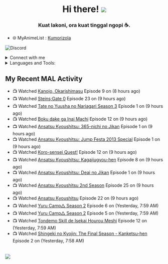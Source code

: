 <h1 align="center">Hi there! <img src="https://media.giphy.com/media/hvRJCLFzcasrR4ia7z/giphy.gif" width="25px"> </h1>
<h3 align="center">Kuat lakoni, ora kuat tinggal ngopi ☕.</h3>

- 🌐 MyAnimeList : [Kumorizola](https://myanimelist.net/animelist/Kumorizola)

![Discord](https://discord.c99.nl/widget/theme-3/761213268009943051.png)
<details>
      <summary>Connect with me</summary>
    <p align="left">
        <a href="https://www.instagram.com/kumorizola/" target="blank"><img align="center"
                src="https://raw.githubusercontent.com/rahuldkjain/github-profile-readme-generator/master/src/images/icons/Social/instagram.svg"
                alt="kumorizola" height="30" width="40" /></a>
        <a href="https://discord.com" target="blank"><img align="center"
                src="https://raw.githubusercontent.com/rahuldkjain/github-profile-readme-generator/master/src/images/icons/Social/discord.svg"
                alt="Kumori#5882" height="30" width="40" /></a>
    </p>
</details>

<details>
    <summary align="left">Languages and Tools:</summary>
<p align="left">
      <a href="https://www.w3schools.com/css/" target="_blank">
        <img src="https://raw.githubusercontent.com/devicons/devicon/master/icons/css3/css3-original-wordmark.svg"
            alt="css3" width="40" height="40" /> </a> <a href="https://www.w3.org/html/" target="_blank"> <img
            src="https://raw.githubusercontent.com/devicons/devicon/master/icons/html5/html5-original-wordmark.svg"
            alt="html5" width="40" height="40" /> </a> <a href="https://www.java.com" target="_blank"> <img
            src="https://raw.githubusercontent.com/devicons/devicon/master/icons/java/java-original.svg" alt="java"
            width="40" height="40" /> </a> <a href="https://developer.mozilla.org/en-US/docs/Web/JavaScript"
            target="_blank"> <img
            src="https://raw.githubusercontent.com/devicons/devicon/master/icons/javascript/javascript-original.svg"
            alt="javascript" width="40" height="40" /> </a> <a href="https://nodejs.org" target="_blank"> <img
            src="https://raw.githubusercontent.com/devicons/devicon/master/icons/nodejs/nodejs-original-wordmark.svg"
            alt="nodejs" width="40" height="40" /> </a> <a href="https://www.python.org" target="_blank"> <img
            src="https://raw.githubusercontent.com/devicons/devicon/master/icons/python/python-original.svg"
            alt="python" width="40" height="40" /> </a> <a href="https://www.typescriptlang.org/" target="_blank"> <img
            src="https://raw.githubusercontent.com/devicons/devicon/master/icons/typescript/typescript-original.svg" 
            alt="typescript" width="40" height="40" /> </a> <a href="https://www.photoshop.com/en" target="_blank"> <img
            src="https://upload.wikimedia.org/wikipedia/commons/a/af/Adobe_Photoshop_CC_icon.svg" alt="photoshop" width="40" height="40"/> </a>
            <a href="https://www.adobe.com/products/premiere.html" target="_blank"> <img
            src="https://upload.wikimedia.org/wikipedia/commons/4/40/Adobe_Premiere_Pro_CC_icon.svg" alt="Premiere pro" width="40" height="40"/> </a>
            <a href="https://www.adobe.com/in/products/illustrator.html" target="_blank"> <img 
            src="https://upload.wikimedia.org/wikipedia/commons/f/fb/Adobe_Illustrator_CC_icon.svg" alt="illustrator" width="40" height="40"/> </a>
      
 </details>
 
 <h2> My Recent MAL Activity</h2>
<!-- MAL_ACTIVITY:start -->

- 📺 Watched [Kanojo, Okarishimasu](https://MyAnimeList.net/anime.php?id=40839) Episode 9 on (8 hours ago)
- 📺 Watched [Steins;Gate 0](https://MyAnimeList.net/anime.php?id=30484) Episode 23 on (9 hours ago)
- 📺 Watched [Tate no Yuusha no Nariagari Season 3](https://MyAnimeList.net/anime.php?id=40357) Episode 1 on (9 hours ago)
- 📺 Watched [Boku dake ga Inai Machi](https://MyAnimeList.net/anime.php?id=31043) Episode 12 on (9 hours ago)
- 📺 Watched [Ansatsu Kyoushitsu: 365-nichi no Jikan](https://MyAnimeList.net/anime.php?id=33513) Episode 1 on (9 hours ago)
- 📺 Watched [Ansatsu Kyoushitsu: Jump Festa 2013 Special](https://MyAnimeList.net/anime.php?id=19759) Episode 1 on (9 hours ago)
- 📺 Watched [Koro-sensei Quest!](https://MyAnimeList.net/anime.php?id=34389) Episode 12 on (9 hours ago)
- 📺 Watched [Ansatsu Kyoushitsu: Kagaijugyou-hen](https://MyAnimeList.net/anime.php?id=32863) Episode 8 on (9 hours ago)
- 📺 Watched [Ansatsu Kyoushitsu: Deai no Jikan](https://MyAnimeList.net/anime.php?id=28405) Episode 1 on (9 hours ago)
- 📺 Watched [Ansatsu Kyoushitsu 2nd Season](https://MyAnimeList.net/anime.php?id=30654) Episode 25 on (9 hours ago)
- 📺 Watched [Ansatsu Kyoushitsu](https://MyAnimeList.net/anime.php?id=24833) Episode 22 on (9 hours ago)
- 📺 Watched [Yuru Camp△ Season 2](https://MyAnimeList.net/anime.php?id=38474) Episode 6 on (Yesterday, 7:59 AM)
- 📺 Watched [Yuru Camp△ Season 2](https://MyAnimeList.net/anime.php?id=38474) Episode 5 on (Yesterday, 7:59 AM)
- 📺 Watched [Tondemo Skill de Isekai Hourou Meshi](https://MyAnimeList.net/anime.php?id=53446) Episode 12 on (Yesterday, 7:59 AM)
- 📺 Watched [Shingeki no Kyojin: The Final Season - Kanketsu-hen](https://MyAnimeList.net/anime.php?id=51535) Episode 2 on (Yesterday, 7:58 AM)

<!-- MAL_ACTIVITY:end -->

  
<h2 align="left"> <img src="https://media.discordapp.net/attachments/918405470073520168/919220018355523584/ezgif.com-gif-maker_1.gif">
